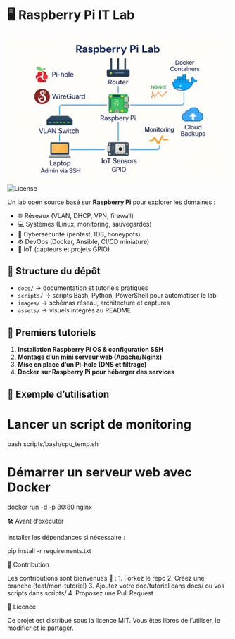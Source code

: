 # 🖥️ Raspberry Pi IT Lab  

![Raspberry Pi Lab](assets/raspberry_lab.png)  
![License](https://img.shields.io/badge/License-MIT-green.svg)  

Un lab open source basé sur **Raspberry Pi** pour explorer les domaines :  
- 🌐 Réseaux (VLAN, DHCP, VPN, firewall)  
- 💻 Systèmes (Linux, monitoring, sauvegardes)  
- 🔐 Cybersécurité (pentest, IDS, honeypots)  
- ⚙️ DevOps (Docker, Ansible, CI/CD miniature)  
- 📡 IoT (capteurs et projets GPIO)  

## 📂 Structure du dépôt  

- `docs/` → documentation et tutoriels pratiques  
- `scripts/` → scripts Bash, Python, PowerShell pour automatiser le lab  
- `images/` → schémas réseau, architecture et captures  
- `assets/` → visuels intégrés au README  

## 🚀 Premiers tutoriels  

1. **Installation Raspberry Pi OS & configuration SSH**  
2. **Montage d’un mini serveur web (Apache/Nginx)**  
3. **Mise en place d’un Pi-hole (DNS et filtrage)**  
4. **Docker sur Raspberry Pi pour héberger des services**  

## 📜 Exemple d’utilisation  

# Lancer un script de monitoring
bash scripts/bash/cpu_temp.sh

# Démarrer un serveur web avec Docker
docker run -d -p 80:80 nginx

🛠️ Avant d’exécuter

Installer les dépendances si nécessaire :

pip install -r requirements.txt

🤝 Contribution

Les contributions sont bienvenues 🎉 :
	1.	Forkez le repo
	2.	Créez une branche (feat/mon-tutoriel)
	3.	Ajoutez votre doc/tutoriel dans docs/ ou vos scripts dans scripts/
	4.	Proposez une Pull Request

📜 Licence

Ce projet est distribué sous la licence MIT.
Vous êtes libres de l’utiliser, le modifier et le partager.